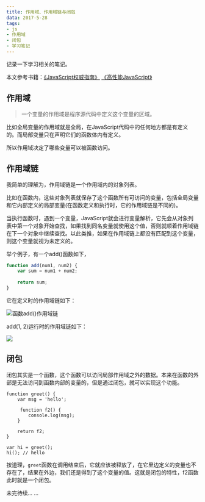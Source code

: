 ```yaml
---
title: 作用域、作用域链与闭包
data: 2017-5-28
tags:
- js
- 作用域
- 闭包
- 学习笔记
---
```


记录一下学习相关的笔记。

本文参考书籍：[《JavaScript权威指南》](https://book.douban.com/subject/10549733/) [《高性能JavaScript》](https://book.douban.com/subject/5362856/)

<!--more -->

## 作用域

>  一个变量的作用域是程序源代码中定义这个变量的区域。

比如全局变量的作用域就是全局，在JavaScript代码中的任何地方都是有定义的。而局部变量只在声明它们的函数体内有定义。

所以作用域决定了哪些变量可以被函数访问。

## 作用域链

我简单的理解为，作用域链是一个作用域内的对象列表。

比如在函数内，这些对象列表就保存了这个函数所有可访问的变量，包括全局变量和它内部定义的局部变量(在函数定义和执行时，它的作用域链是不同的)。

当执行函数时，遇到一个变量，JavaScript就会进行变量解析，它先会从对象列表中第一个对象开始查找，如果找到同名变量就使用这个值，否则就顺着作用域链在下一个对象中继续查找。以此类推，如果在作用域链上都没有匹配到这个变量，则这个变量就视为未定义的。

举个例子，有一个add()函数如下，

```js
function add(num1, num2) {
    var sum = num1 + num2;
    
    return sum;
}
```

它在定义时的作用域链如下：

 ![函数add()作用域链](https://ws4.sinaimg.cn/large/006tNc79ly1frr3yfojzjj30wy0bmack.jpg)

add(1, 2)运行时的作用域链如下：

![](https://ws1.sinaimg.cn/large/006tNc79ly1frr4r1ink1j30yy0m6gq1.jpg)



## 闭包

闭包其实是一个函数，这个函数可以访问局部作用域之外的数据。本来在函数的外部是无法访问到函数内部的变量的，但是通过闭包，就可以实现这个功能。

```Js
function greet() {
    var msg = 'hello';
    
     function f2() {
        console.log(msg);
    }
    
    return f2;
}

var hi = greet();
hi(); // hello
```

按道理，`greet`函数在调用结束后，它就应该被释放了，在它里边定义的变量也不存在了，结果在外边，我们还是得到了这个变量的值。这就是闭包的特性，f2函数此时就是一个闭包。

未完待续… ...